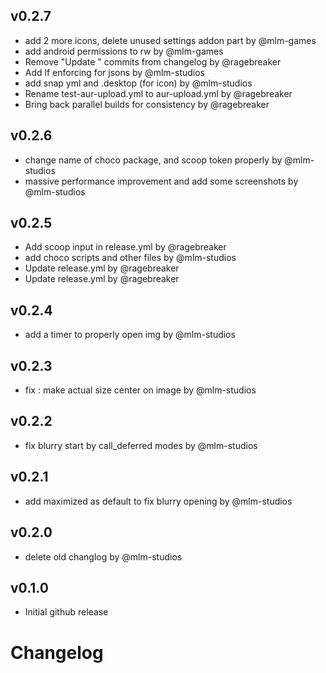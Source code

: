 ## v0.2.7

- add 2 more icons, delete unused settings addon part by @mlm-games
- add android permissions to rw by @mlm-games
- Remove "Update " commits from changelog by @ragebreaker
- Add lf enforcing for jsons by @mlm-studios
- add snap yml and .desktop (for icon) by @mlm-studios
- Rename test-aur-upload.yml to aur-upload.yml by @ragebreaker
- Bring back parallel builds for consistency by @ragebreaker


## v0.2.6

- change name of choco package, and scoop token properly by @mlm-studios
- massive performance improvement and add some screenshots by @mlm-studios


## v0.2.5

- Add scoop input in release.yml by @ragebreaker
- add choco scripts and other files by @mlm-studios
- Update release.yml by @ragebreaker
- Update release.yml by @ragebreaker


## v0.2.4

- add a timer to properly open img by @mlm-studios


## v0.2.3

- fix : make actual size center on image by @mlm-studios


## v0.2.2

- fix blurry start by call_deferred modes by @mlm-studios


## v0.2.1

- add maximized as default to fix blurry opening by @mlm-studios


## v0.2.0

- delete old changlog by @mlm-studios


## v0.1.0

- Initial github release
 
# Changelog